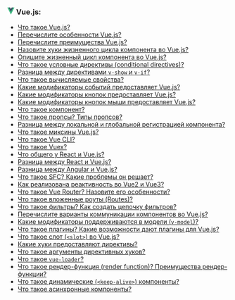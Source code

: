 <h3>
  <img src="../assets/Vue.png" width="16" height="16" />
  <span>Vue.js:</span>
</h3>

- [Что такое Vue.js?](https://youtu.be/ad34hPJ273k?t=34)
- [Перечислите особенности Vue.js?](https://youtu.be/ad34hPJ273k?t=78)
- [Перечислите преимущества Vue.js?](https://youtu.be/i96lHslBOIc?t=474)
- [Назовите хуки жизненного цикла компонента во Vue.js?](https://youtu.be/ad34hPJ273k?t=133)
- [Опишите жизненный цикл компонента во Vue.js?](https://youtu.be/ad34hPJ273k?t=185)
- [Что такое условные директивы (conditional directives)?](https://youtu.be/ad34hPJ273k?t=339)
- [Разница между директивами `v-show` и `v-if`?](https://youtu.be/ad34hPJ273k?t=439)
- [Что такое вычисляемые свойства?](https://youtu.be/ad34hPJ273k?t=508)
- [Какие модификаторы событий предоставляет Vue.js?](https://youtu.be/ad34hPJ273k?t=555)
- [Какие модификаторы кнопок предоставляет Vue.js?](https://youtu.be/ad34hPJ273k?t=636)
- [Какие модификаторы кнопок мыши предоставляет Vue.js?](https://youtu.be/b-jHHEBj7KM?t=28)
- [Что такое компонент?](https://youtu.be/b-jHHEBj7KM?t=46)
- [Что такое пропсы? Типы пропсов?](https://youtu.be/b-jHHEBj7KM?t=82)
- [Разница между локальной и глобальной регистрацией компонента?](https://youtu.be/b-jHHEBj7KM?t=162)
- [Что такое миксины Vue.js?](https://youtu.be/b-jHHEBj7KM?t=209)
- [Что такое Vue CLI?](https://youtu.be/R76_xPjzUd8?t=32)
- [Что такое Vuex?](https://youtu.be/R76_xPjzUd8?t=83)
- [Что общего у React и Vue.js?](https://youtu.be/R76_xPjzUd8?t=172)
- [Разница между React и Vue.js?](https://youtu.be/R76_xPjzUd8?t=211)
- [Разница между Angular и Vue.js?](https://youtu.be/R76_xPjzUd8?t=290)
- [Что такое SFC? Какие проблемы он решает?](https://youtu.be/jti2FWFqtmk?t=30)
- [Как реализована реактивность во Vue2 и Vue3?](https://youtu.be/jti2FWFqtmk?t=107)
- [Что такое Vue Router? Назовите его особенности?](https://youtu.be/jti2FWFqtmk?t=164)
- [Что такое вложенные роуты (Routes)?](https://youtu.be/jti2FWFqtmk?t=227)
- [Что такое фильтры? Как создать цепочку фильтров?](https://youtu.be/jti2FWFqtmk?t=276)
- [Перечислите варианты коммуникации компонентов во Vue.js?](https://youtu.be/jti2FWFqtmk?t=355)
- [Какие модификаторы поддерживаются в модели (`v-model`)?](https://youtu.be/jti2FWFqtmk?t=448)
- [Что такое плагины? Какие возможности дают плагины для Vue.js?](https://youtu.be/jti2FWFqtmk?t=527)
- [Что такое слот (`<slot>`) во Vue.js?](https://youtu.be/jti2FWFqtmk?t=598)
- [Какие хуки предоставляют директивы?](https://youtu.be/i96lHslBOIc?t=338)
- [Что такое аргументы директивных хуков?](https://youtu.be/i96lHslBOIc?t=384)
- [Что такое `vue-loader`?](https://youtu.be/i96lHslBOIc?t=594)
- [Что такое рендер-функция (render function)? Преимущества рендер-функции?](https://youtu.be/DgevxmyzymQ?t=349)
- [Что такое динамические (`<keep-alive>`) компоненты?](https://youtu.be/DgevxmyzymQ?t=424)
- [Что такое асинхронные компоненты?](https://youtu.be/DgevxmyzymQ?t=510)
